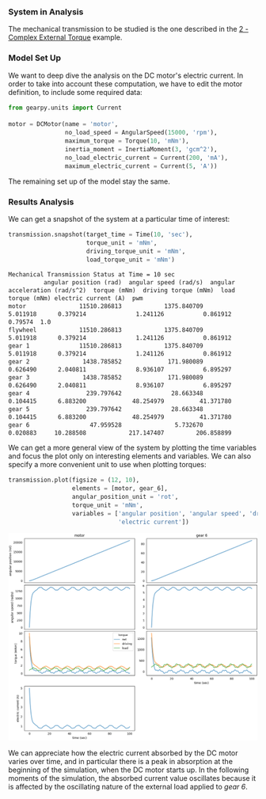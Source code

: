 ### System in Analysis

The mechanical transmission to be studied is the one described in the 
[2 - Complex External Torque](https://gearpy.readthedocs.io/en/latest/examples/2_complex_external_torque/index.html) 
example.  

### Model Set Up

We want to deep dive the analysis on the DC motor's electric current. 
In order to take into account these computation, we have to edit the 
motor definition, to include some required data:

```python
from gearpy.units import Current

motor = DCMotor(name = 'motor',
                no_load_speed = AngularSpeed(15000, 'rpm'),
                maximum_torque = Torque(10, 'mNm'),
                inertia_moment = InertiaMoment(3, 'gcm^2'),
                no_load_electric_current = Current(200, 'mA'),
                maximum_electric_current = Current(5, 'A'))
```

The remaining set up of the model stay the same.

### Results Analysis

We can get a snapshot of the system at a particular time of interest:

```python
transmission.snapshot(target_time = Time(10, 'sec'),
                      torque_unit = 'mNm',
                      driving_torque_unit = 'mNm',
                      load_torque_unit = 'mNm')
```

```text
Mechanical Transmission Status at Time = 10 sec
          angular position (rad)  angular speed (rad/s)  angular acceleration (rad/s^2)  torque (mNm)  driving torque (mNm)  load torque (mNm) electric current (A)  pwm
motor               11510.286813            1375.840709                        5.011918      0.379214              1.241126           0.861912              0.79574  1.0
flywheel            11510.286813            1375.840709                        5.011918      0.379214              1.241126           0.861912                          
gear 1              11510.286813            1375.840709                        5.011918      0.379214              1.241126           0.861912                          
gear 2               1438.785852             171.980089                        0.626490      2.040811              8.936107           6.895297                          
gear 3               1438.785852             171.980089                        0.626490      2.040811              8.936107           6.895297                          
gear 4                239.797642              28.663348                        0.104415      6.883200             48.254979          41.371780                          
gear 5                239.797642              28.663348                        0.104415      6.883200             48.254979          41.371780                          
gear 6                 47.959528               5.732670                        0.020883     10.288508            217.147407         206.858899                               
```

We can get a more general view of the system by plotting the time 
variables and focus the plot only on interesting elements and variables. 
We can also specify a more convenient unit to use when plotting torques:

```python
transmission.plot(figsize = (12, 10),
                  elements = [motor, gear_6],
                  angular_position_unit = 'rot',
                  torque_unit = 'mNm',
                  variables = ['angular position', 'angular speed', 'driving torque', 'load torque', 'torque',
                               'electric current'])
```

![](images/plot_1.png)

We can appreciate how the electric current absorbed by the DC motor 
varies over time, and in particular there is a peak in absorption at the 
beginning of the simulation, when the DC motor starts up. In the 
following moments of the simulation, the absorbed current value 
oscillates because it is affected by the oscillating nature of the 
external load applied to *gear 6*.  
 